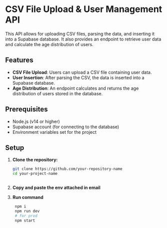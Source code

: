 # CSV File Upload & User Management API

This API allows for uploading CSV files, parsing the data, and inserting it into a Supabase database. It also provides an endpoint to retrieve user data and calculate the age distribution of users.

## Features
- **CSV File Upload**: Users can upload a CSV file containing user data.
- **User Insertion**: After parsing the CSV, the data is inserted into a Supabase database.
- **Age Distribution**: An endpoint calculates and returns the age distribution of users stored in the database.

## Prerequisites

- Node.js (v14 or higher)
- Supabase account (for connecting to the database)
- Environment variables set for the project

## Setup

1. **Clone the repository:**
   ```bash
   git clone https://github.com/your-repository-name
   cd your-project-name



2. **Copy and paste the env attached in email**
   

3. **Run command**
   ```bash
    npm i
    npm run dev
    # for prod
    npm start

